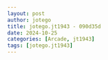 ```yaml
---
layout: post
author: jotego
title: jotego.jt1943 - 090d35d
date: 2024-10-25
categories: [Arcade, jt1943]
tags: [jotego.jt1943]
---
```


